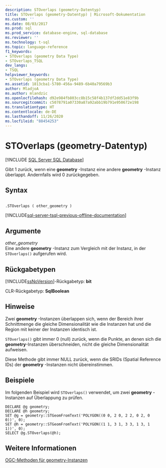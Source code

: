 ```yaml
---
description: STOverlaps (geometry-Datentyp)
title: STOverlaps (geometry-Datentyp) | Microsoft-Dokumentation
ms.custom: ''
ms.date: 08/03/2017
ms.prod: sql
ms.prod_service: database-engine, sql-database
ms.reviewer: ''
ms.technology: t-sql
ms.topic: language-reference
f1_keywords:
- STOverlaps (geometry Data Type)
- STOverlaps_TSQL
dev_langs:
- TSQL
helpviewer_keywords:
- STOverlaps (geometry Data Type)
ms.assetid: 1813cba1-5780-456a-9489-6b40a79569b3
author: MladjoA
ms.author: mlandzic
ms.openlocfilehash: d92e984fb803cc8b15c58f4b137df2dd51e83f9b
ms.sourcegitcommit: c5078791a07330a87a92abb19b791e950672e198
ms.translationtype: HT
ms.contentlocale: de-DE
ms.lasthandoff: 11/26/2020
ms.locfileid: "88454253"
---
```

# <a name="stoverlaps-geometry-data-type"></a>STOverlaps (geometry-Datentyp)
[!INCLUDE [SQL Server SQL Database](../../includes/applies-to-version/sql-asdb.md)]

Gibt 1 zurück, wenn eine **geometry** -Instanz eine andere **geometry** -Instanz überlappt. Andernfalls wird 0 zurückgegeben.
  
## <a name="syntax"></a>Syntax  
  
```  
  
.STOverlaps ( other_geometry )  
```  
  
[!INCLUDE[sql-server-tsql-previous-offline-documentation](../../includes/sql-server-tsql-previous-offline-documentation.md)]

## <a name="arguments"></a>Argumente
 *other_geometry*  
 Eine andere **geometry** -Instanz zum Vergleich mit der Instanz, in der `STOverlaps()` aufgerufen wird.  
  
## <a name="return-types"></a>Rückgabetypen  
 [!INCLUDE[ssNoVersion](../../includes/ssnoversion-md.md)]-Rückgabetyp: **bit**  
  
 CLR-Rückgabetyp: **SqlBoolean**  
  
## <a name="remarks"></a>Hinweise  
 Zwei **geometry** -Instanzen überlappen sich, wenn der Bereich ihrer Schnittmenge die gleiche Dimensionalität wie die Instanzen hat und die Region mit keiner der Instanzen identisch ist.  
  
 `STOverlaps()` gibt immer 0 (null) zurück, wenn die Punkte, an denen sich die **geometry**-Instanzen überschneiden, nicht die gleiche Dimensionalität aufweisen.  
  
 Diese Methode gibt immer NULL zurück, wenn die SRIDs (Spatial Reference IDs) der **geometry** -Instanzen nicht übereinstimmen.  
  
## <a name="examples"></a>Beispiele  
 Im folgenden Beispiel wird `STOverlaps()` verwendet, um zwei **geometry** -Instanzen auf Überlappung zu prüfen.  
  
```  
DECLARE @g geometry;  
DECLARE @h geometry;  
SET @g = geometry::STGeomFromText('POLYGON((0 0, 2 0, 2 2, 0 2, 0 0))', 0);  
SET @h = geometry::STGeomFromText('POLYGON((1 1, 3 1, 3 3, 1 3, 1 1))', 0);  
SELECT @g.STOverlaps(@h);  
```  
  
## <a name="see-also"></a>Weitere Informationen  
 [OGC-Methoden für geometry-Instanzen](../../t-sql/spatial-geometry/ogc-methods-on-geometry-instances.md)  
  
  

